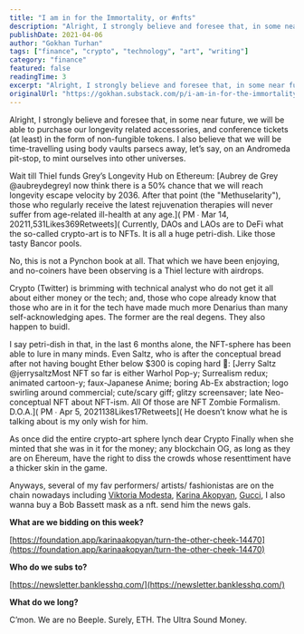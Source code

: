 ```yaml
---
title: "I am in for the Immortality, or #nfts"
description: "Alright, I strongly believe and foresee that, in some near future, we will be able to purchase our longevity related accessories, and conference tickets (at least) in the form of non-fungible tokens."
publishDate: 2021-04-06
author: "Gokhan Turhan"
tags: ["finance", "crypto", "technology", "art", "writing"]
category: "finance"
featured: false
readingTime: 3
excerpt: "Alright, I strongly believe and foresee that, in some near future, we will be able to purchase our longevity related accessories, and conference tickets at least in the form of non-fungible tokens. I..."
originalUrl: "https://gokhan.substack.com/p/i-am-in-for-the-immortality-or-nfts"
---
```


Alright, I strongly believe and foresee that, in some near future, we will be able to purchase our longevity related accessories, and conference tickets (at least) in the form of non-fungible tokens. I also believe that we will be time-travelling using body vaults parsecs away, let’s say, on an Andromeda pit-stop, to mint ourselves into other universes.

Wait till Thiel funds Grey’s Longevity Hub on Ethereum:
[Aubrey de Grey @aubreydegreyI now think there is a 50% chance that we will reach longevity escape velocity by 2036. After that point (the "Methuselarity"), those who regularly receive the latest rejuvenation therapies will never suffer from age-related ill-health at any age.](<TwitterEmbed id="1371196809595346950" /> PM ∙ Mar 14, 20211,531Likes369Retweets](<TwitterEmbed id="1371196809595346950" />
Currently, DAOs and LAOs are to DeFi what the so-called crypto-art is to NFTs. It is all a huge petri-dish. Like those tasty Bancor pools.

No, this is not a Pynchon book at all. That which we have been enjoying, and no-coiners have been observing is a Thiel lecture with airdrops.

Crypto (Twitter) is brimming with technical analyst who do not get it all about either money or the tech; and, those who cope already know that those who are in it for the tech have made much more Denarius than many self-acknowledging apes. The former are the real degens. They also happen to buidl.

I say petri-dish in that, in the last 6 months alone, the NFT-sphere has been able to lure in many minds. Even Saltz, who is after the conceptual bread after not having bought Ether below $300 is coping hard 🤡:
[Jerry Saltz @jerrysaltzMost NFT so far is either Warhol Pop-y; Surrealism redux; animated cartoon-y; faux-Japanese Anime; boring Ab-Ex abstraction; logo swirling around commercial; cute/scary giff; glitzy screensaver; late Neo-conceptual NFT about NFT-ism. All Of those are NFT Zombie Formalism. D.O.A.](<TwitterEmbed id="1379056213460189184" /> PM ∙ Apr 5, 2021138Likes17Retweets](<TwitterEmbed id="1379056213460189184" />
He doesn’t know what he is talking about is my only wish for him.

As once did the entire crypto-art sphere lynch dear Crypto Finally when she minted that she was in it for the money; any blockchain OG, as long as they are on Ehereum, have the right to diss the crowds whose resenttiment have a thicker skin in the game.

Anyways, several of my fav performers/ artists/ fashionistas are on the chain nowadays including [Viktoria Modesta](https://foundation.app/ViktoriaModesta), [Karina Akopyan](https://foundation.app/karinaakopyan), [Gucci](https://neuno.io/#/), I also wanna buy a Bob Bassett mask as a nft. send him the news gals.

**What are we bidding on this week?**

[https://foundation.app/karinaakopyan/turn-the-other-cheek-14470](https://foundation.app/karinaakopyan/turn-the-other-cheek-14470)

**Who do we subs to?**

[https://newsletter.banklesshq.com/](https://newsletter.banklesshq.com/)

**What do we long?**

C’mon. We are no Beeple. Surely, ETH. The Ultra Sound Money.